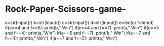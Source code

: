 # Rock-Paper-Scissors-game-
a=str(input())
b=str(input())
c=str(input())
d=str(input())
e=len(c)
f=len(d)
if(e==4 and f==5):
    print(b," Win")
if(e==4 and f==7):
	print(a," Win")
if(e==5 and f==4):
	print(a,"Win")
if(e==5 and f==7):
	print(b," Win")
if(e==7 and f==4):
	print(b," Win")
if(e==7 and f==5):
	print(a," Win")
